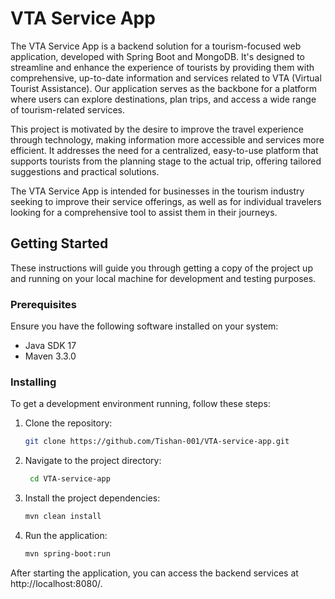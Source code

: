 # VTA Service App

The VTA Service App is a backend solution for a tourism-focused web application, developed with Spring Boot and MongoDB. It's designed to streamline and enhance the experience of tourists by providing them with comprehensive, up-to-date information and services related to VTA (Virtual Tourist Assistance). Our application serves as the backbone for a platform where users can explore destinations, plan trips, and access a wide range of tourism-related services.

This project is motivated by the desire to improve the travel experience through technology, making information more accessible and services more efficient. It addresses the need for a centralized, easy-to-use platform that supports tourists from the planning stage to the actual trip, offering tailored suggestions and practical solutions.

The VTA Service App is intended for businesses in the tourism industry seeking to improve their service offerings, as well as for individual travelers looking for a comprehensive tool to assist them in their journeys.

## Getting Started

These instructions will guide you through getting a copy of the project up and running on your local machine for development and testing purposes.

### Prerequisites

Ensure you have the following software installed on your system:

- Java SDK 17
- Maven 3.3.0

### Installing

To get a development environment running, follow these steps:

1. Clone the repository:
   ```bash
   git clone https://github.com/Tishan-001/VTA-service-app.git
   ```
2. Navigate to the project directory:
   ```bash
    cd VTA-service-app
   ```
3. Install the project dependencies:
   ```bash
   mvn clean install
   ```
4. Run the application:
   ```bash
   mvn spring-boot:run
   ```
After starting the application, you can access the backend services at http://localhost:8080/.
